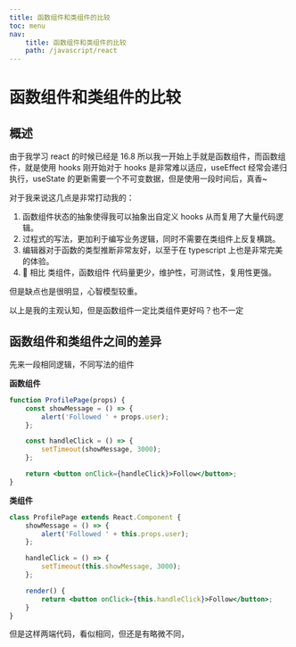 ```yaml
---
title: 函数组件和类组件的比较
toc: menu
nav:
    title: 函数组件和类组件的比较
    path: /javascript/react
---
```


# 函数组件和类组件的比较

## 概述

由于我学习 react 的时候已经是 16.8 所以我一开始上手就是函数组件，而函数组件，就是使用 hooks 刚开始对于 hooks 是非常难以适应，useEffect 经常会递归执行，useState 的更新需要一个不可变数据，但是使用一段时间后，真香~

对于我来说这几点是非常打动我的：

1. 函数组件状态的抽象使得我可以抽象出自定义 hooks 从而复用了大量代码逻辑。
2. 过程式的写法，更加利于编写业务逻辑，同时不需要在类组件上反复横跳。
3. 编辑器对于函数的类型推断非常友好，以至于在 typescript 上也是非常完美的体验。
4.  相比 类组件，函数组件 代码量更少，维护性，可测试性，复用性更强。

但是缺点也是很明显，心智模型较重。

以上是我的主观认知，但是函数组件一定比类组件更好吗？也不一定

## 函数组件和类组件之间的差异

先来一段相同逻辑，不同写法的组件

**函数组件**

```jsx | pure
function ProfilePage(props) {
    const showMessage = () => {
        alert('Followed ' + props.user);
    };

    const handleClick = () => {
        setTimeout(showMessage, 3000);
    };

    return <button onClick={handleClick}>Follow</button>;
}
```

**类组件**

```jsx | pure
class ProfilePage extends React.Component {
    showMessage = () => {
        alert('Followed ' + this.props.user);
    };

    handleClick = () => {
        setTimeout(this.showMessage, 3000);
    };

    render() {
        return <button onClick={this.handleClick}>Follow</button>;
    }
}
```

但是这样两端代码，看似相同，但还是有略微不同，

<code src="./demo/compare/demo1.tsx" />
